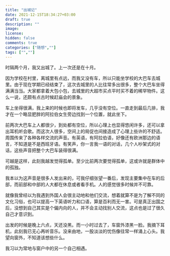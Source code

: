 ```yaml
---
title: "出城记"
date: 2021-12-15T18:34:27+03:00
draft: true
description: ""
image: 
license: 
hidden: false
comments: true
categories: ["随想",""]
tags: ["",""]
---
```


时隔两个月，我又出城了。上一次还是在十月。

因为学校在村里，离城里有点远，而我又没有车，所以只能坐学校的大巴车去城里。由于现在学期已经结束了，这次去城里的人比往常多出很多，整个大巴车坐得满满当当。大家都拿着大包小包，去城里的大超市买点平时买不着的稀罕物件。这么一说，还颇有点古时候赶庙会的景象。

车上坐得很满，我上来的时候也即将发车，几乎没有空位。一直走到最后几排，我才在一个略显肥胖的阿拉伯女生旁边找到一个位置，就此坐下。

前两次大巴车上人都很少，到处都有空位，所以心理上也显得悠闲许多，还可以拿出耳机听会歌。而这次人很多，空间上的局促也间接造成了心理上些许的不舒适。周围传来了各种各样交流的声音。有英语，有阿拉伯语，好像还有欧洲那边的语言，不知道是不是西班牙语。有笑声，你一言我一语的对话，几个人吵架式的对话，这些声音把整个大巴车装得很满。

可越是这样，此刻我越发觉得孤单。至少比前两次要觉得孤单，这或许就是群体中的孤独。

我本以为这声音是很多人发出来的，可我仔细张望一番后，发现主要集中在车的后部，而前部和中部的人大都在休息或者看手机。人的感觉很多时候并不可靠。

就像我曾经以为我遇到外国人会很主动地和他们交流，想着就算不是为了解不同的文化习俗，也可以提高一下英语听力和口语，算是百利而无一害。可是真正出国之后，没想到自己其实是个偏内向的人，并不会主动找别人交流，这点也是过了很久自己才意识到。

出发的时候是晚上六点，天还没黑。而一小时过去了，车窗外漆黑一脸。我摘下耳机，此刻我已无心再听音乐。没来由地，一股淡淡的忧伤像往常一样涌上心头。我望向窗外，不知道该想些什么。

我习以为常地与窗户中的另一个自己相遇。